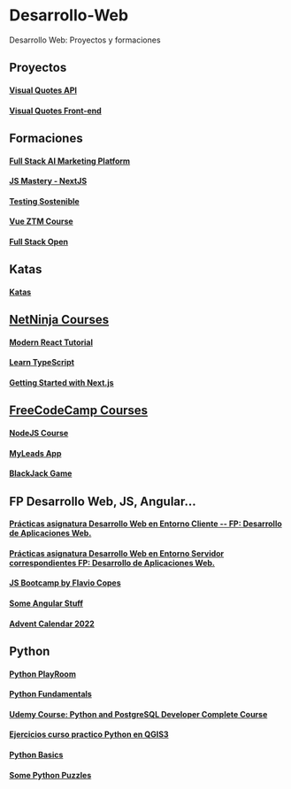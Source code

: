 # Desarrollo-Web
Desarrollo Web: Proyectos y formaciones

## Proyectos

#### [Visual Quotes API](https://github.com/Maciker/VisualQuotesAPI)
#### [Visual Quotes Front-end](https://github.com/Maciker/VisualQuotes)

## Formaciones

#### [Full Stack AI Marketing Platform](https://github.com/Maciker/FullStack-AI-Marketing-Platform)

#### [JS Mastery - NextJS](https://github.com/Maciker/jsmastery)

#### [Testing Sostenible](https://github.com/Maciker/testing-sostenible)

#### [Vue ZTM Course](https://github.com/Maciker/vue-ztm-course)

#### [Full Stack Open](https://github.com/Maciker/FullStackOpen)

## Katas

#### [Katas](https://github.com/Maciker/katas)

## [NetNinja Courses](https://github.com/Maciker/NetNinjaCourses)

#### [Modern React Tutorial](https://github.com/Maciker/NetNinjaCourses/tree/main/dojo-club)
#### [Learn TypeScript](https://github.com/Maciker/NetNinjaCourses/tree/main/learnTypescript)
#### [Getting Started with Next.js](https://github.com/Maciker/NetNinjaCourses/tree/main/learnNextJS)

## [FreeCodeCamp Courses](https://github.com/Maciker/FreeCodeCampCourses)

#### [NodeJS Course](https://github.com/Maciker/FreeCodeCampCourses/tree/main/NodeJsCourse)

#### [MyLeads App](https://github.com/Maciker/FreeCodeCampCourses/tree/main/MyLeads-App)

#### [BlackJack Game](https://github.com/Maciker/FreeCodeCampCourses/tree/main/BlackJackGame)

## FP Desarrollo Web, JS, Angular...

#### [Prácticas asignatura Desarrollo Web en Entorno Cliente -- FP: Desarrollo de Aplicaciones Web.](https://github.com/Maciker/DWEC)

#### [Prácticas asignatura Desarrollo Web en Entorno Servidor correspondientes FP: Desarrollo de Aplicaciones Web.](https://github.com/Maciker/DWES)

#### [JS Bootcamp by Flavio Copes](https://github.com/Maciker/JsBootcamp)

#### [Some Angular Stuff](https://github.com/Maciker/Angular)

#### [Advent Calendar 2022](https://github.com/Maciker/adventJS/tree/main/2022)

## Python

#### [Python PlayRoom](https://github.com/Maciker/python_playroom)

#### [Python Fundamentals](https://github.com/Maciker/Python_Fundamentals)

#### [Udemy Course: Python and PostgreSQL Developer Complete Course](https://github.com/Maciker/Python_PostgreSQL_Developer_Course)

#### [Ejercicios curso practico Python en QGIS3](https://github.com/Maciker/Python_QGIS3)

#### [Python Basics](https://github.com/Maciker/Keepcoding)

#### [Some Python Puzzles](https://github.com/Maciker/Python-stuff/tree/master/Finxter)
